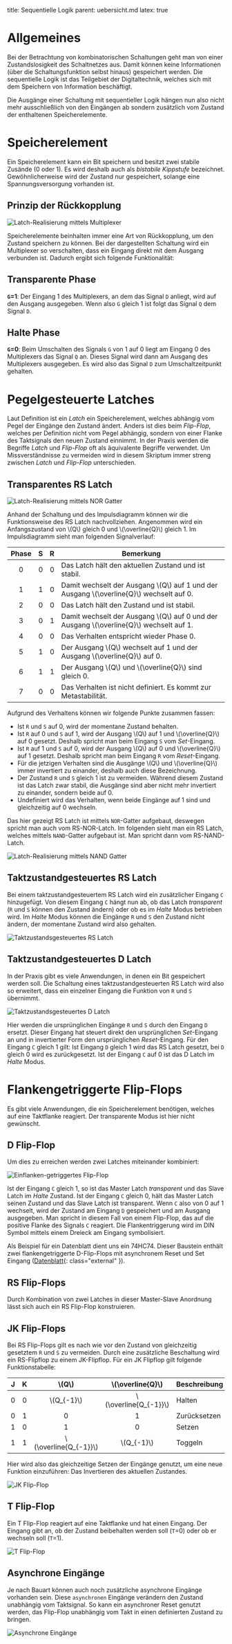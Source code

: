 title: Sequentielle Logik
parent: uebersicht.md
latex: true

# Allgemeines
Bei der Betrachtung von kombinatorischen Schaltungen geht man von einer Zustandslosigkeit des Schaltnetzes aus. Damit können keine Informationen (über die Schaltungsfunktion selbst hinaus) gespeichert werden. Die sequentielle Logik ist das Teilgebiet der Digitaltechnik, welches sich mit dem Speichern von Information beschäftigt.

Die Ausgänge einer Schaltung mit sequentieller Logik hängen nun also nicht mehr ausschließlich von den Eingängen ab sondern zusätzlich vom Zustand der enthaltenen Speicherelemente.

# Speicherelement
Ein Speicherelement kann ein Bit speichern und besitzt zwei stabile Zusände (0 oder 1). Es wird deshalb auch als *bistabile Kippstufe* bezeichnet. Gewöhnlicherweise wird der Zustand nur gespeichert, solange eine Spannungsversorgung vorhanden ist.

## Prinzip der Rückkopplung

![Latch-Realisierung mittels Multiplexer](latch_mux.svg)

Speicherelemente beinhalten immer eine Art von Rückkopplung, um den Zustand speichern zu können. Bei der dargestellten Schaltung wird ein Multiplexer so verschalten, dass ein Eingang direkt mit dem Ausgang verbunden ist. Dadurch ergibt sich folgende Funktionalität:

## Transparente Phase
**<code>G</code>=1**: Der Eingang 1 des Multiplexers, an dem das Signal <code>D</code> anliegt, wird auf den Ausgang ausgegeben. Wenn also <code>G</code> gleich 1 ist folgt das Signal <code>Q</code> dem Signal <code>D</code>.

## Halte Phase
**<code>G</code>=0**: Beim Umschalten des Signals <code>G</code> von 1 auf 0 liegt am Eingang 0 des Multiplexers das Signal <code>Q</code> an. Dieses Signal wird dann am Ausgang des Multiplexers ausgegeben. Es wird also das Signal <code>D</code> zum Umschaltzeitpunkt gehalten.

# Pegelgesteuerte Latches
Laut Definition ist ein *Latch* ein Speicherelement, welches abhängig vom Pegel der Eingänge den Zustand ändert. Anders ist dies beim *Flip-Flop*, welches per Definition nicht vom Pegel abhängig, sondern von einer Flanke des Taktsignals den neuen Zustand einnimmt. In der Praxis werden die Begriffe *Latch* und *Flip-Flop* oft als äquivalente Begriffe verwendet. Um Missverständnisse zu vermeiden wird in diesem Skriptum immer streng zwischen *Latch* und *Flip-Flop* unterschieden.

## Transparentes RS Latch

![Latch-Realisierung mittels NOR Gatter](rs_latch_nor.svg)

Anhand der Schaltung und des Impulsdiagramm können wir die Funktionsweise des RS Latch nachvollziehen. Angenommen wird ein Anfangszustand von \\(Q\\) gleich 0 und \\(\overline{Q}\\) gleich 1.
Im Impulsdiagramm sieht man folgenden Signalverlauf:

Phase|S|R|Bemerkung
:---:|:---:|:---:|-
0|0|0|Das Latch hält den aktuellen Zustand und ist stabil.
1|1|0|Damit wechselt der Ausgang \\(Q\\) auf 1 und der Ausgang \\(\overline{Q}\\) wechselt auf 0.
2|0|0|Das Latch hält den Zustand und ist stabil.
3|0|1|Damit wechselt der Ausgang \\(Q\\) auf 0 und der Ausgang \\(\overline{Q}\\) wechselt auf 1.
4|0|0|Das Verhalten entspricht wieder Phase 0.
5|1|0|Der Ausgang \\(Q\\) wechselt auf 1 und der Ausgang \\(\overline{Q}\\) auf 0.
6|1|1|Der Ausgang \\(Q\\) und \\(\overline{Q}\\) sind gleich 0.
7|0|0|Das Verhalten ist nicht definiert. Es kommt zur Metastabilität.

Aufgrund des Verhaltens können wir folgende Punkte zusammen fassen:

* Ist <code>R</code> und <code>S</code> auf 0, wird der momentane Zustand behalten.
* Ist <code>R</code> auf 0 und <code>S</code> auf 1, wird der Ausgang \\(Q\\) auf 1 und \\(\overline{Q}\\) auf 0 gesetzt. Deshalb spricht man beim Eingang <code>S</code> vom *Set*-Eingang.
* Ist <code>R</code> auf 1 und <code>S</code> auf 0, wird der Ausgang \\(Q\\) auf 0 und \\(\overline{Q}\\) auf 1 gesetzt. Deshalb spricht man beim Eingang <code>R</code> vom *Reset*-Eingang.
* Für die jetzigen Verhalten sind die Ausgänge \\(Q\\) und \\(\overline{Q}\\) immer invertiert zu einander, deshalb auch diese Bezeichnung.
* Der Zustand <code>R</code> und <code>S</code> gleich 1 ist zu vermeiden. Während diesem Zustand ist das Latch zwar stabil, die Ausgänge sind aber nicht mehr invertiert zu einander, sondern beide auf 0.
* Undefiniert wird das Verhalten, wenn beide Eingänge auf 1 sind und gleichzeitig auf 0 wechseln.

Das hier gezeigt RS Latch ist mittels <code>NOR</code>-Gatter aufgebaut, deswegen spricht man auch vom RS-NOR-Latch. Im folgenden sieht man ein RS Latch, welches mittels <code>NAND</code>-Gatter aufgebaut ist. Man spricht dann vom RS-NAND-Latch.

![Latch-Realisierung mittels NAND Gatter](rs_latch_nand.svg)

## Taktzustandgesteuertes RS Latch

Bei einem taktzustandgesteuertem RS Latch wird ein zusätzlicher Eingang <code>C</code> hinzugefügt. Von diesem Eingang <code>C</code> hängt nun ab, ob das Latch *transparent* (<code>R</code> und <code>S</code> können den Zustand ändern) oder ob es im *Halte* Modus betrieben wird. Im *Halte* Modus können die Eingänge <code>R</code> und <code>S</code> den Zustand nicht ändern, der momentane Zustand wird also gehalten.

![Taktzustandsgesteuertes RS Latch](rs_latch_taktzustandsgesteuert.svg)

## Taktzustandgesteuertes D Latch

In der Praxis gibt es viele Anwendungen, in denen ein Bit gespeichert werden soll. Die Schaltung eines taktzustandgesteuerten RS Latch wird also so erweitert, dass ein einzelner Eingang die Funktion von <code>R</code> und <code>S</code> übernimmt.

![Taktzustandsgesteuertes D Latch](d_latch.svg)

Hier werden die ursprünglichen Eingänge <code>R</code> und <code>S</code> durch den Eingang <code>D</code> ersetzt. Dieser Eingang hat steuert direkt den ursprünglichen *Set*-Eingang an und in invertierter Form den ursprünglichen *Reset*-Eingang. Für den Eingang <code>C</code> gleich 1 gilt: Ist Eingang <code>D</code> gleich 1 wird das RS Latch gesetzt, bei <code>D</code> gleich 0 wird es zurückgesetzt. Ist der Eingang <code>C</code> auf 0 ist das D Latch im *Halte* Modus.

# Flankengetriggerte Flip-Flops

Es gibt viele Anwendungen, die ein Speicherelement benötigen, welches auf eine Taktflanke reagiert. Der transparente Modus ist hier nicht gewünscht.

## D Flip-Flop
Um dies zu erreichen werden zwei Latches miteinander kombiniert:

![Einflanken-getriggertes Flip-Flop](d_flipflop.svg)

Ist der Eingang <code>C</code> gleich 1, so ist das Master Latch *transparent* und das Slave Latch im *Halte* Zustand. Ist der Eingang <code>C</code> gleich 0, hält das Master Latch seinen Zustand und das Slave Latch ist transparent. Wenn <code>C</code> also von 0 auf 1 wechselt, wird der Zustand am Eingang <code>D</code> gespeichert und am Ausgang ausgegeben. Man spricht in diesem Fall von einem Flip-Flop, das auf die positive Flanke des Signals <code>C</code> reagiert. Die Flankentriggerung wird im DIN Symbol mittels einem Dreieck am Eingang symbolisiert.

Als Beispiel für ein Datenblatt dient uns ein 74HC74. Dieser Baustein enthält zwei flankengetriggerte D-Flip-Flops mit asynchronem Reset und Set Eingang ([Datenblatt](http://www.nxp.com/documents/data_sheet/74HC_HCT74.pdf){: class="external" }).

## RS Flip-Flops
Durch Kombination von zwei Latches in dieser Master-Slave Anordnung lässt sich auch ein RS Flip-Flop konstruieren.

## JK Flip-Flops
Bei RS Flip-Flops gilt es nach wie vor den Zustand von gleichzeitig gesetztem <code>R</code> und <code>S</code> zu vermeiden. Durch eine zusätzliche Beschaltung wird ein RS-Flipflop zu einem JK-Flipflop. Für ein JK Flipflop gilt folgende Funktionstabelle:

J|K|\\(Q\\)|\\(\overline{Q}\\)|Beschreibung
:---:|:---:|:---:|:---:|-
0|0|\\(Q_{-1}\\)|\\(\overline{Q_{-1}}\\)|Halten
0|1|0|1|Zurücksetzen
1|0|1|0|Setzen
1|1|\\(\overline{Q_{-1}}\\)|\\(Q_{-1}\\)|Toggeln

Hier wird also das gleichzeitige Setzen der Eingänge genutzt, um eine neue Funktion einzuführen: Das Invertieren des aktuellen Zustandes.

![JK Flip-Flop](jk_flipflop.svg)

## T Flip-Flop
Ein T Flip-Flop reagiert auf eine Taktflanke und hat einen Eingang. Der Eingang gibt an, ob der Zustand beibehalten werden soll (<code>T</code>=0) oder ob er wechseln soll (<code>T</code>=1).

![T Flip-Flop](t_flipflop.svg)

## Asynchrone Eingänge
Je nach Bauart können auch noch zusätzliche asynchrone Eingänge vorhanden sein. Diese <code>asynchronen</code> Eingänge verändern den Zustand unabhängig vom Taktsignal. So kann ein asynchroner Reset genutzt werden, das Flip-Flop unabhängig vom Takt in einen definierten Zustand zu bringen.

![Asynchrone Eingänge](d_flipflop_async.svg)
